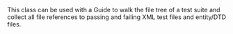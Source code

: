 This class can be used with a Guide to walk the file tree of a test suite and collect all file references to passing and failing XML test files and entity/DTD files.